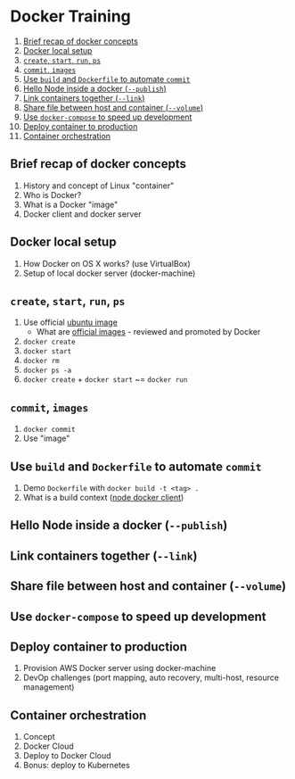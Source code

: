 # Docker Training

1. [Brief recap of docker concepts](#brief-recap-of-docker-concepts)
2. [Docker local setup](#docker-local-setup)
3. [`create`, `start`, `run`, `ps`](#create-start-run-ps)
4. [`commit`, `images`](#commit-images)
5. [Use `build` and `Dockerfile` to automate `commit`](#use-build-and-dockerfile-to-automate-commit)
6. [Hello Node inside a docker (`--publish`)](#hello-node-inside-a-docker---publish)
7. [Link containers together (`--link`)](#link-containers-together---link)
8. [Share file between host and container (`--volume`)](#share-file-between-host-and-container---volume)
9. [Use `docker-compose` to speed up development](#use-docker-compose-to-speed-up-development)
10. [Deploy container to production](#deploy-container-to-production)
11. [Container orchestration](#container-orchestration)

## Brief recap of docker concepts

1. History and concept of Linux "container"
2. Who is Docker?
3. What is a Docker "image"
4. Docker client and docker server

## Docker local setup

1. How Docker on OS X works? (use VirtualBox)
2. Setup of local docker server (docker-machine)

## `create`, `start`, `run`, `ps`

1. Use official [ubuntu image](https://hub.docker.com/_/ubuntu/)
    - What are [official images](https://docs.docker.com/docker-hub/official_repos/) - reviewed and promoted by Docker
2. `docker create`
3. `docker start`
4. `docker rm`
5. `docker ps -a`
6. `docker create` + `docker start` ~= `docker run`

## `commit`, `images`

1. `docker commit`
2. Use "image"

## Use `build` and `Dockerfile` to automate `commit`

1. Demo `Dockerfile` with `docker build -t <tag> .`
2. What is a build context ([node docker client](https://github.com/apocas/dockerode))

## Hello Node inside a docker (`--publish`)

## Link containers together (`--link`)

## Share file between host and container (`--volume`)

## Use `docker-compose` to speed up development

## Deploy container to production

1. Provision AWS Docker server using docker-machine
2. DevOp challenges (port mapping, auto recovery, multi-host, resource management)

## Container orchestration

1. Concept
2. Docker Cloud
3. Deploy to Docker Cloud
4. Bonus: deploy to Kubernetes
